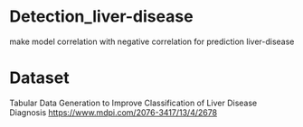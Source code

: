 # Detection_liver-disease
make model correlation with negative correlation for prediction liver-disease

# Dataset
Tabular Data Generation to Improve Classification of Liver Disease Diagnosis
https://www.mdpi.com/2076-3417/13/4/2678
